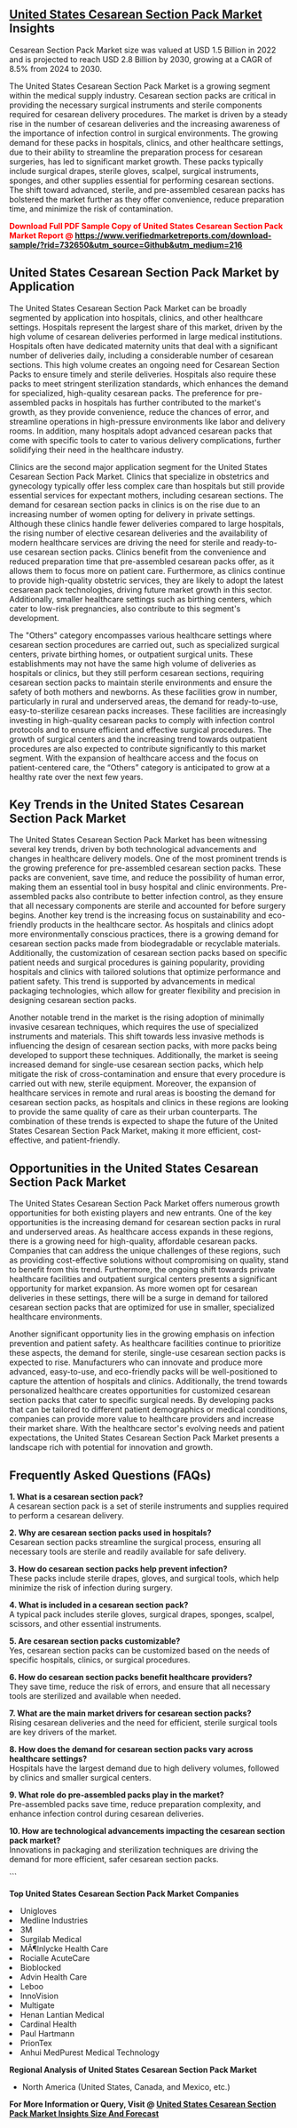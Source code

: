 <h2><a href="https://www.verifiedmarketreports.com/download-sample/?rid=732650&amp;utm_source=Github&amp;utm_medium=216" target="_blank">United States Cesarean Section Pack Market</a> Insights</h2><p>Cesarean Section Pack Market size was valued at USD 1.5 Billion in 2022 and is projected to reach USD 2.8 Billion by 2030, growing at a CAGR of 8.5% from 2024 to 2030.</p><p><p>The United States Cesarean Section Pack Market is a growing segment within the medical supply industry. Cesarean section packs are critical in providing the necessary surgical instruments and sterile components required for cesarean delivery procedures. The market is driven by a steady rise in the number of cesarean deliveries and the increasing awareness of the importance of infection control in surgical environments. The growing demand for these packs in hospitals, clinics, and other healthcare settings, due to their ability to streamline the preparation process for cesarean surgeries, has led to significant market growth. These packs typically include surgical drapes, sterile gloves, scalpel, surgical instruments, sponges, and other supplies essential for performing cesarean sections. The shift toward advanced, sterile, and pre-assembled cesarean packs has bolstered the market further as they offer convenience, reduce preparation time, and minimize the risk of contamination. <strong><p><span class=""><span style="color: #ff0000;"><strong>Download Full PDF Sample Copy of United States Cesarean Section Pack Market Report</strong> @ </span><a href="https://www.verifiedmarketreports.com/download-sample/?rid=732650&amp;utm_source=Github&amp;utm_medium=216" target="_blank">https://www.verifiedmarketreports.com/download-sample/?rid=732650&amp;utm_source=Github&amp;utm_medium=216</a></span></p></strong></p><h2>United States Cesarean Section Pack Market by Application</h2><p>The United States Cesarean Section Pack Market can be broadly segmented by application into hospitals, clinics, and other healthcare settings. Hospitals represent the largest share of this market, driven by the high volume of cesarean deliveries performed in large medical institutions. Hospitals often have dedicated maternity units that deal with a significant number of deliveries daily, including a considerable number of cesarean sections. This high volume creates an ongoing need for Cesarean Section Packs to ensure timely and sterile deliveries. Hospitals also require these packs to meet stringent sterilization standards, which enhances the demand for specialized, high-quality cesarean packs. The preference for pre-assembled packs in hospitals has further contributed to the market's growth, as they provide convenience, reduce the chances of error, and streamline operations in high-pressure environments like labor and delivery rooms. In addition, many hospitals adopt advanced cesarean packs that come with specific tools to cater to various delivery complications, further solidifying their need in the healthcare industry.</p><p>Clinics are the second major application segment for the United States Cesarean Section Pack Market. Clinics that specialize in obstetrics and gynecology typically offer less complex care than hospitals but still provide essential services for expectant mothers, including cesarean sections. The demand for cesarean section packs in clinics is on the rise due to an increasing number of women opting for delivery in private settings. Although these clinics handle fewer deliveries compared to large hospitals, the rising number of elective cesarean deliveries and the availability of modern healthcare services are driving the need for sterile and ready-to-use cesarean section packs. Clinics benefit from the convenience and reduced preparation time that pre-assembled cesarean packs offer, as it allows them to focus more on patient care. Furthermore, as clinics continue to provide high-quality obstetric services, they are likely to adopt the latest cesarean pack technologies, driving future market growth in this sector. Additionally, smaller healthcare settings such as birthing centers, which cater to low-risk pregnancies, also contribute to this segment's development.</p><p>The "Others" category encompasses various healthcare settings where cesarean section procedures are carried out, such as specialized surgical centers, private birthing homes, or outpatient surgical units. These establishments may not have the same high volume of deliveries as hospitals or clinics, but they still perform cesarean sections, requiring cesarean section packs to maintain sterile environments and ensure the safety of both mothers and newborns. As these facilities grow in number, particularly in rural and underserved areas, the demand for ready-to-use, easy-to-sterilize cesarean packs increases. These facilities are increasingly investing in high-quality cesarean packs to comply with infection control protocols and to ensure efficient and effective surgical procedures. The growth of surgical centers and the increasing trend towards outpatient procedures are also expected to contribute significantly to this market segment. With the expansion of healthcare access and the focus on patient-centered care, the “Others” category is anticipated to grow at a healthy rate over the next few years.</p><h2>Key Trends in the United States Cesarean Section Pack Market</h2><p>The United States Cesarean Section Pack Market has been witnessing several key trends, driven by both technological advancements and changes in healthcare delivery models. One of the most prominent trends is the growing preference for pre-assembled cesarean section packs. These packs are convenient, save time, and reduce the possibility of human error, making them an essential tool in busy hospital and clinic environments. Pre-assembled packs also contribute to better infection control, as they ensure that all necessary components are sterile and accounted for before surgery begins. Another key trend is the increasing focus on sustainability and eco-friendly products in the healthcare sector. As hospitals and clinics adopt more environmentally conscious practices, there is a growing demand for cesarean section packs made from biodegradable or recyclable materials. Additionally, the customization of cesarean section packs based on specific patient needs and surgical procedures is gaining popularity, providing hospitals and clinics with tailored solutions that optimize performance and patient safety. This trend is supported by advancements in medical packaging technologies, which allow for greater flexibility and precision in designing cesarean section packs.</p><p>Another notable trend in the market is the rising adoption of minimally invasive cesarean techniques, which requires the use of specialized instruments and materials. This shift towards less invasive methods is influencing the design of cesarean section packs, with more packs being developed to support these techniques. Additionally, the market is seeing increased demand for single-use cesarean section packs, which help mitigate the risk of cross-contamination and ensure that every procedure is carried out with new, sterile equipment. Moreover, the expansion of healthcare services in remote and rural areas is boosting the demand for cesarean section packs, as hospitals and clinics in these regions are looking to provide the same quality of care as their urban counterparts. The combination of these trends is expected to shape the future of the United States Cesarean Section Pack Market, making it more efficient, cost-effective, and patient-friendly.</p><h2>Opportunities in the United States Cesarean Section Pack Market</h2><p>The United States Cesarean Section Pack Market offers numerous growth opportunities for both existing players and new entrants. One of the key opportunities is the increasing demand for cesarean section packs in rural and underserved areas. As healthcare access expands in these regions, there is a growing need for high-quality, affordable cesarean packs. Companies that can address the unique challenges of these regions, such as providing cost-effective solutions without compromising on quality, stand to benefit from this trend. Furthermore, the ongoing shift towards private healthcare facilities and outpatient surgical centers presents a significant opportunity for market expansion. As more women opt for cesarean deliveries in these settings, there will be a surge in demand for tailored cesarean section packs that are optimized for use in smaller, specialized healthcare environments.</p><p>Another significant opportunity lies in the growing emphasis on infection prevention and patient safety. As healthcare facilities continue to prioritize these aspects, the demand for sterile, single-use cesarean section packs is expected to rise. Manufacturers who can innovate and produce more advanced, easy-to-use, and eco-friendly packs will be well-positioned to capture the attention of hospitals and clinics. Additionally, the trend towards personalized healthcare creates opportunities for customized cesarean section packs that cater to specific surgical needs. By developing packs that can be tailored to different patient demographics or medical conditions, companies can provide more value to healthcare providers and increase their market share. With the healthcare sector's evolving needs and patient expectations, the United States Cesarean Section Pack Market presents a landscape rich with potential for innovation and growth.</p><h2>Frequently Asked Questions (FAQs)</h2><p><strong>1. What is a cesarean section pack?</strong><br> A cesarean section pack is a set of sterile instruments and supplies required to perform a cesarean delivery.</p><p><strong>2. Why are cesarean section packs used in hospitals?</strong><br> Cesarean section packs streamline the surgical process, ensuring all necessary tools are sterile and readily available for safe delivery.</p><p><strong>3. How do cesarean section packs help prevent infection?</strong><br> These packs include sterile drapes, gloves, and surgical tools, which help minimize the risk of infection during surgery.</p><p><strong>4. What is included in a cesarean section pack?</strong><br> A typical pack includes sterile gloves, surgical drapes, sponges, scalpel, scissors, and other essential instruments.</p><p><strong>5. Are cesarean section packs customizable?</strong><br> Yes, cesarean section packs can be customized based on the needs of specific hospitals, clinics, or surgical procedures.</p><p><strong>6. How do cesarean section packs benefit healthcare providers?</strong><br> They save time, reduce the risk of errors, and ensure that all necessary tools are sterilized and available when needed.</p><p><strong>7. What are the main market drivers for cesarean section packs?</strong><br> Rising cesarean deliveries and the need for efficient, sterile surgical tools are key drivers of the market.</p><p><strong>8. How does the demand for cesarean section packs vary across healthcare settings?</strong><br> Hospitals have the largest demand due to high delivery volumes, followed by clinics and smaller surgical centers.</p><p><strong>9. What role do pre-assembled packs play in the market?</strong><br> Pre-assembled packs save time, reduce preparation complexity, and enhance infection control during cesarean deliveries.</p><p><strong>10. How are technological advancements impacting the cesarean section pack market?</strong><br> Innovations in packaging and sterilization techniques are driving the demand for more efficient, safer cesarean section packs.</p>```</p><p><strong>Top United States Cesarean Section Pack Market Companies</strong></p><div data-test-id=""><p><li>Unigloves</li><li> Medline Industries</li><li> 3M</li><li> Surgilab Medical</li><li> MÃ¶lnlycke Health Care</li><li> Rocialle AcuteCare</li><li> Bioblocked</li><li> Advin Health Care</li><li> Leboo</li><li> InnoVision</li><li> Multigate</li><li> Henan Lantian Medical</li><li> Cardinal Health</li><li> Paul Hartmann</li><li> PrionTex</li><li> Anhui MedPurest Medical Technology</li></p><div><strong>Regional Analysis of&nbsp;United States Cesarean Section Pack Market</strong></div><ul><li dir="ltr"><p dir="ltr">North America&nbsp;(United States, Canada, and Mexico, etc.)</p></li></ul><p><strong>For More Information or Query, Visit @&nbsp;</strong><strong><a href="https://www.verifiedmarketreports.com/product/cesarean-section-pack-market/?utm_source=Github&amp;utm_medium=216" target="_blank">United States Cesarean Section Pack Market Insights Size And Forecast</a></strong></p></div>
